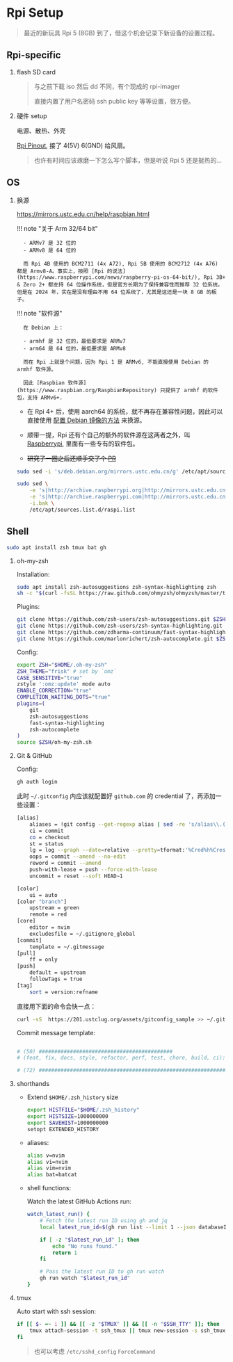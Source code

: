 # Rpi Setup

> 最近的新玩具 Rpi 5 (8GB) 到了，借这个机会记录下新设备的设置过程。

## Rpi-specific

1. flash SD card

    > 与之前下载 iso 然后 dd 不同，有个现成的 rpi-imager
    >
    > 直接内置了用户名密码 ssh public key 等等设置，很方便。

2. 硬件 setup

    电源、散热、外壳

    [Rpi Pinout](https://pinout.xyz/pinout/ground), 接了 4(5V) 6(GND) 给风扇。

    > 也许有时间应该琢磨一下怎么写个脚本，但是听说 Rpi 5 还是挺热的...

## OS

1.  换源

    <https://mirrors.ustc.edu.cn/help/raspbian.html>

    !!! note "关于 Arm 32/64 bit"

          - ARMv7 是 32 位的
          - ARMv8 是 64 位的

          而 Rpi 4B 使用的 BCM2711 (4x A72), Rpi 5B 使用的 BCM2712 (4x A76) 都是 Armv8-A。事实上，按照 [Rpi 的说法](https://www.raspberrypi.com/news/raspberry-pi-os-64-bit/), Rpi 3B+ & Zero 2+ 都支持 64 位操作系统，但是官方长期为了保持兼容性而推荐 32 位系统。但是在 2024 年，实在是没有理由不用 64 位系统了，尤其是这还是一块 8 GB 的板子。

    !!! note "软件源"

          在 Debian 上：

          - armhf 是 32 位的，最低要求是 ARMv7
          - arm64 是 64 位的，最低要求是 ARMv8

          而在 Rpi 上就是个问题，因为 Rpi 1 是 ARMv6, 不能直接使用 Debian 的 armhf 软件源。

          因此 [Raspbian 软件源](https://www.raspbian.org/RaspbianRepository) 只提供了 armhf 的软件包，支持 ARMv6+.

    -   在 Rpi 4+ 后，使用 aarch64 的系统，就不再存在兼容性问题，因此可以直接使用 [配置 Debian 镜像的方法](https://mirrors.ustc.edu.cn/help/debian.html) 来换源。

    -   顺带一提，Rpi 还有个自己的额外的软件源在这两者之外，叫 [Raspberrypi](https://archive.raspberrypi.org/debian/), 里面有一些专有的软件包。

    -   ~~研究了一圈之后还顺手交了个 [PR](https://github.com/ustclug/mirrorhelp/pull/265)~~

    ```bash
    sudo sed -i 's/deb.debian.org/mirrors.ustc.edu.cn/g' /etc/apt/sources.list

    sudo sed \
        -e 's|http://archive.raspberrypi.org|http://mirrors.ustc.edu.cn/raspberrypi|g' \
        -e 's|http://archive.raspberrypi.com|http://mirrors.ustc.edu.cn/raspberrypi|g' \
        -i.bak \
        /etc/apt/sources.list.d/raspi.list
    ```

## Shell

```bash
sudo apt install zsh tmux bat gh
```

1.  oh-my-zsh

    Installation:

    ```bash
    sudo apt install zsh-autosuggestions zsh-syntax-highlighting zsh
    sh -c "$(curl -fsSL https://raw.github.com/ohmyzsh/ohmyzsh/master/tools/install.sh)"
    ```

    Plugins:

    ```bash
    git clone https://github.com/zsh-users/zsh-autosuggestions.git $ZSH_CUSTOM/plugins/zsh-autosuggestions
    git clone https://github.com/zsh-users/zsh-syntax-highlighting.git $ZSH_CUSTOM/plugins/zsh-syntax-highlighting
    git clone https://github.com/zdharma-continuum/fast-syntax-highlighting.git $ZSH_CUSTOM/plugins/fast-syntax-highlighting
    git clone https://github.com/marlonrichert/zsh-autocomplete.git $ZSH_CUSTOM/plugins/zsh-autocomplete
    ```

    Config:

    ```bash title="$HOME/.zshrc"
    export ZSH="$HOME/.oh-my-zsh"
    ZSH_THEME="frisk" # set by `omz`
    CASE_SENSITIVE="true"
    zstyle ':omz:update' mode auto
    ENABLE_CORRECTION="true"
    COMPLETION_WAITING_DOTS="true"
    plugins=(
        git
        zsh-autosuggestions
        fast-syntax-highlighting
        zsh-autocomplete
    )
    source $ZSH/oh-my-zsh.sh
    ```

2.  Git & GitHub

    Config:

    ```bash
    gh auth login
    ```

    此时 `~/.gitconfig` 内应该就配置好 `github.com` 的 credential 了，再添加一些设置：

    ```bash title="$HOME/.gitconfig"
    [alias]
        aliases = !git config --get-regexp alias | sed -re 's/alias\\.(\\S*)\\s(.*)$/\\1 = \\2/g'
        ci = commit
        co = checkout
        st = status
        lg = log --graph --date=relative --pretty=tformat:'%Cred%h%Creset -%C(auto)%d%Creset %s %Cgreen(%an %ad)%Creset'
        oops = commit --amend --no-edit
        reword = commit --amend
        push-with-lease = push --force-with-lease
        uncommit = reset --soft HEAD~1

    [color]
        ui = auto
    [color "branch"]
        upstream = green
        remote = red
    [core]
        editor = nvim
        excludesfile = ~/.gitignore_global
    [commit]
        template = ~/.gitmessage
    [pull]
        ff = only
    [push]
        default = upstream
        followTags = true
    [tag]
        sort = version:refname
    ```

    直接用下面的命令会快一点：

    ```bash
    curl -sS  https://201.ustclug.org/assets/gitconfig_sample >> ~/.gitconfig
    ```

    Commit message template:

    ```bash title="$HOME/.gitmessage"

    # (50) ###########################################
    # (feat, fix, docs, style, refactor, perf, test, chore, build, ci): <subject>

    # (72) #################################################################
    ```

3.  shorthands

    -   Extend `$HOME/.zsh_history` size

        ```bash title="$HOME/.zshrc"
        export HISTFILE="$HOME/.zsh_history"
        export HISTSIZE=1000000000
        export SAVEHIST=1000000000
        setopt EXTENDED_HISTORY
        ```

    -   aliases:

        ```bash title="$HOME/.zshrc"
        alias v=nvim
        alias vi=nvim
        alias vim=nvim
        alias bat=batcat
        ```

    -   shell functions:

        Watch the latest GitHub Actions run:

        ```bash title="$HOME/.zshrc"
        watch_latest_run() {
            # Fetch the latest run ID using gh and jq
            local latest_run_id=$(gh run list --limit 1 --json databaseId --jq '.[0].databaseId')

            if [ -z "$latest_run_id" ]; then
                echo "No runs found."
                return 1
            fi

            # Pass the latest run ID to gh run watch
            gh run watch "$latest_run_id"
        }
        ```

4.  tmux

    Auto start with ssh session:

    ```bash title="$HOME/.zshrc"
    if [[ $- =~ i ]] && [[ -z "$TMUX" ]] && [[ -n "$SSH_TTY" ]]; then
        tmux attach-session -t ssh_tmux || tmux new-session -s ssh_tmux
    fi
    ```

    > 也可以考虑 `/etc/sshd_config` `ForceCommand`
